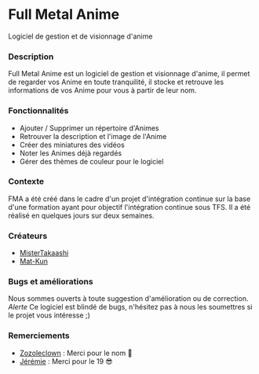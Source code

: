 # Full Metal Anime
Logiciel de gestion et de visionnage d'anime

### Description

Full Metal Anime est un logiciel de gestion et visionnage d'anime, il permet de regarder vos Anime en toute tranquilité, il stocke et retrouve les informations de vos Anime pour vous à partir de leur nom.

### Fonctionnalités

* Ajouter / Supprimer un répertoire d'Animes
* Retrouver la description et l'image de l'Anime
* Créer des miniatures des vidéos
* Noter les Animes déjà regardés
* Gérer des thèmes de couleur pour le logiciel

### Contexte

FMA a été créé dans le cadre d'un projet d'intégration continue sur la base d'une formation ayant pour objectif l'intégration continue sous TFS. Il a été réalisé en quelques jours sur deux semaines.

### Créateurs

- [MisterTakaashi](http://steamcommunity.com/id/TakaashiKun/)
- [Mat-Kun](http://steamcommunity.com/profiles/76561197995083141/)

### Bugs et améliorations

Nous sommes ouverts à toute suggestion d'amélioration ou de correction. *Alerte* Ce logiciel est blindé de bugs, n'hésitez pas à nous les soumettres si le projet vous intéresse ;)

### Remerciements

- [Zozoleclown](http://steamcommunity.com/id/Zozoleclown/) : Merci pour le nom :space_invader:
- [Jérémie](https://github.com/jeremieca) : Merci pour le 19 :sunglasses:
